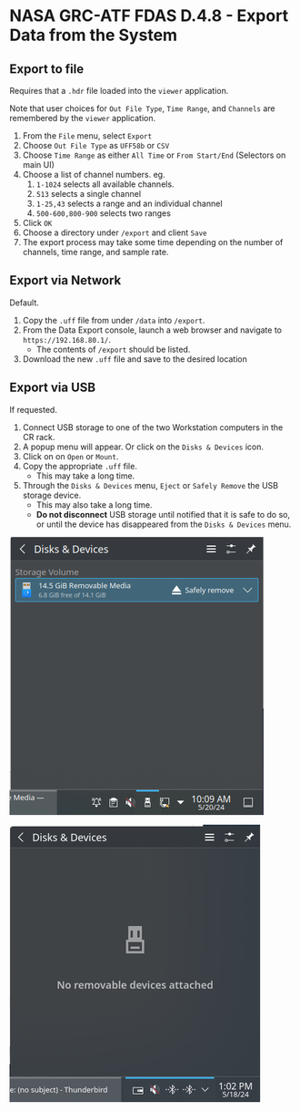# NASA GRC-ATF FDAS D.4.8 - Export Data from the System

## Export to file

Requires that a `.hdr` file loaded into the `viewer` application.

Note that user choices for `Out File Type`, `Time Range`,
and `Channels` are remembered by the `viewer` application.

1. From the `File` menu, select `Export`
1. Choose `Out File Type` as `UFF58b` or `CSV`
1. Choose `Time Range` as either `All Time` or `From Start/End` (Selectors on main UI)
1. Choose a list of channel numbers.  eg.
    1. `1-1024` selects all available channels.
    1. `513` selects a single channel
    1. `1-25,43` selects a range and an individual channel
    1. `500-600,800-900` selects two ranges
1. Click `OK`
1. Choose a directory under `/export` and client `Save`
1. The export process may take some time depending on
    the number of channels, time range, and sample rate.


## Export via Network

Default.

1. Copy the `.uff` file from under `/data` into `/export`.
1. From the Data Export console, launch a web browser and navigate to `https://192.168.80.1/`.
    - The contents of `/export` should be listed.
1. Download the new `.uff` file and save to the desired location

##  Export via USB

If requested.

1. Connect USB storage to one of the two Workstation computers in the CR rack.
1. A popup menu will appear.  Or click on the `Disks & Devices` icon.
1. Click on on `Open` or `Mount`.
1. Copy the appropriate `.uff` file.
    - This may take a long time.
1. Through the `Disks & Devices` menu, `Eject` or `Safely Remove` the USB storage device.
    - This may also take a long time.
    - __Do not disconnect__ USB storage until notified that it is safe to do so,
      or until the device has disappeared from the `Disks & Devices` menu.

![Disks & Devices Present](image/disks-present.png)

![Disks & Devices Empty](image/disk-device.png)
